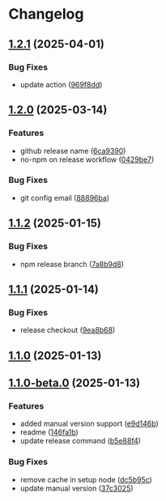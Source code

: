 # Changelog

## [1.2.1](https://github.com/codemask-labs/release-it/compare/v1.2.0...v1.2.1) (2025-04-01)

### Bug Fixes

* update action ([969f8dd](https://github.com/codemask-labs/release-it/commit/969f8dd34099b41f2585c0eeda419f7fe0a6e3dc))

## [1.2.0](https://github.com/codemask-labs/release-it/compare/v1.1.2...v1.2.0) (2025-03-14)

### Features

* github release name ([6ca9390](https://github.com/codemask-labs/release-it/commit/6ca9390596b6d79b74a8b3deb23882faeee3d484))
* no-npm on release workflow ([0429be7](https://github.com/codemask-labs/release-it/commit/0429be770b736ec3a5b4874a4b09986163dcd41a))

### Bug Fixes

* git config email ([88896ba](https://github.com/codemask-labs/release-it/commit/88896ba791ef25543b124330556f0d1d70c92abd))

## [1.1.2](https://github.com/codemask-labs/release-it/compare/v1.1.1...v1.1.2) (2025-01-15)

### Bug Fixes

* npm release branch ([7a8b9d8](https://github.com/codemask-labs/release-it/commit/7a8b9d8822e5b0c42a323c34abd6555acc9c1ac1))

## [1.1.1](https://github.com/codemask-labs/release-it/compare/v1.1.0...v1.1.1) (2025-01-14)

### Bug Fixes

* release checkout ([9ea8b68](https://github.com/codemask-labs/release-it/commit/9ea8b686bf537e05dd99ae72b3c9fa5ba7dc95bf))

## [1.1.0](https://github.com/codemask-labs/release-it-action/compare/v1.1.0-beta.0...v1.1.0) (2025-01-13)

## [1.1.0-beta.0](https://github.com/codemask-labs/release-it-action/compare/v1.0.1...v1.1.0-beta.0) (2025-01-13)

### Features

* added manual version support ([e9d146b](https://github.com/codemask-labs/release-it-action/commit/e9d146b5a053586e5b15fd50c4f26b7596e20e2a))
* readme ([146fa1b](https://github.com/codemask-labs/release-it-action/commit/146fa1bb7460b75c11073d13a25ee1e5b869443c))
* update release command ([b5e88f4](https://github.com/codemask-labs/release-it-action/commit/b5e88f4c61bd8b93e9033bb7b5d7af0a57e48335))

### Bug Fixes

* remove cache in setup node ([dc5b95c](https://github.com/codemask-labs/release-it-action/commit/dc5b95cd527573358a6237876150ca18bfb2d608))
* update manual version ([37c3025](https://github.com/codemask-labs/release-it-action/commit/37c30256233b9a8302a9ecc595dd967d1db6dd94))
